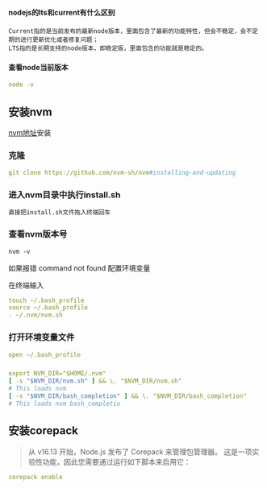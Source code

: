 #### nodejs的lts和current有什么区别
```
Current指的是当前发布的最新node版本，里面包含了最新的功能特性，但会不稳定，会不定期的进行更新优化或者修复问题；
LTS指的是长期支持的node版本，即稳定版，里面包含的功能就是稳定的。
```

#### 查看node当前版本
```yaml
node -v
```

## 安装nvm
[nvm地址](https://github.com/nvm-sh/nvm#installing-and-updating)安装
### 克隆
```yaml
git clone https://github.com/nvm-sh/nvm#installing-and-updating
```
### 进入nvm目录中执行install.sh
```markdown
直接把install.sh文件拖入终端回车
```

### 查看nvm版本号
```markdown
nvm -v 
```
如果报错 command not found 配置环境变量

在终端输入
```yaml
touch ~/.bash_profile
source ~/.bash_profile
. ~/.nvm/nvm.sh
```

### 打开环境变量文件
```yaml
open ~/.bash_profile
```

### 
```yaml
export NVM_DIR="$HOME/.nvm"
[ -s "$NVM_DIR/nvm.sh" ] && \. "$NVM_DIR/nvm.sh" 
# This loads nvm
[ -s "$NVM_DIR/bash_completion" ] && \. "$NVM_DIR/bash_completion"
# This loads nvm bash_completio

```


## 安装corepack
>从 v16.13 开始，Node.js 发布了 Corepack 来管理包管理器。 这是一项实验性功能，因此您需要通过运行如下脚本来启用它：
```yaml
corepack enable
```
